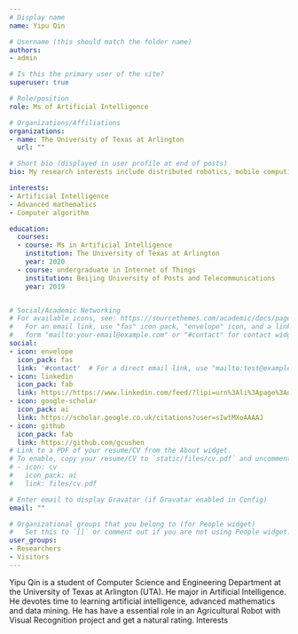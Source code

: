 ```yaml
---
# Display name
name: Yipu Qin

# Username (this should match the folder name)
authors:
- admin

# Is this the primary user of the site?
superuser: true

# Role/position
role: Ms of Artificial Intelligence

# Organizations/Affiliations
organizations:
- name: The University of Texas at Arlington
  url: ""

# Short bio (displayed in user profile at end of posts)
bio: My research interests include distributed robotics, mobile computing and programmable matter.

interests:
- Artificial Intelligence
- Advanced mathematics
- Computer algorithm

education:
  courses:
  - course: Ms in Artificial Intelligence
    institution: The University of Texas at Arlington
    year: 2020
  - course: undergraduate in Internet of Things
    institution: Beijing University of Posts and Telecommunications
    year: 2019


# Social/Academic Networking
# For available icons, see: https://sourcethemes.com/academic/docs/page-builder/#icons
#   For an email link, use "fas" icon pack, "envelope" icon, and a link in the
#   form "mailto:your-email@example.com" or "#contact" for contact widget.
social:
- icon: envelope
  icon_pack: fas
  link: '#contact'  # For a direct email link, use "mailto:test@example.org".
- icon: linkedin
  icon_pack: fab
  link: https://https://www.linkedin.com/feed/?lipi=urn%3Ali%3Apage%3Ad_flagship3_feed%3BtrttRQCbQeu6q30A%2FVztXQ%3D%3Dtwitter.com/GeorgeCushen
- icon: google-scholar
  icon_pack: ai
  link: https://scholar.google.co.uk/citations?user=sIwtMXoAAAAJ
- icon: github
  icon_pack: fab
  link: https://github.com/gcushen
# Link to a PDF of your resume/CV from the About widget.
# To enable, copy your resume/CV to `static/files/cv.pdf` and uncomment the lines below.
# - icon: cv
#   icon_pack: ai
#   link: files/cv.pdf

# Enter email to display Gravatar (if Gravatar enabled in Config)
email: ""

# Organizational groups that you belong to (for People widget)
#   Set this to `[]` or comment out if you are not using People widget.
user_groups:
- Researchers
- Visitors
---
```


Yipu Qin is a student of Computer Science and Engineering Department at the University of Texas at Arlington (UTA). He major in Artificial Intelligence. He devotes time to learning artificial intelligence, advanced mathematics and data mining. He has have a essential role in an Agricultural Robot with Visual Recognition project and get a natural rating.
Interests
